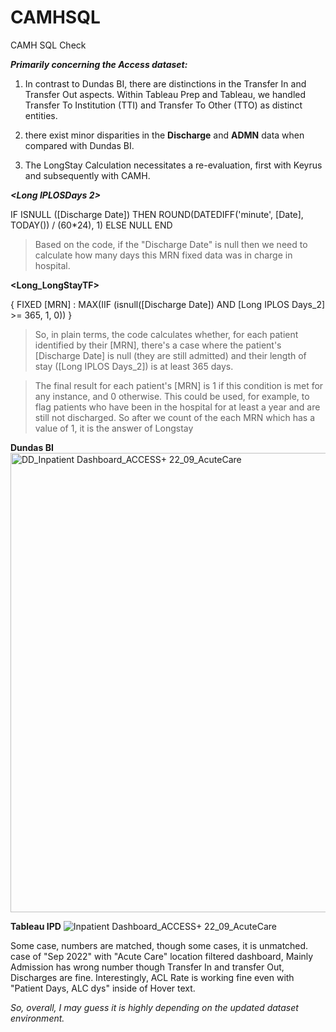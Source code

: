 # CAMHSQL
CAMH SQL Check

_**Primarily concerning the Access dataset:**_

1. In contrast to Dundas BI, there are distinctions in the Transfer In and Transfer Out aspects.
Within Tableau Prep and Tableau, we handled Transfer To Institution (TTI) and Transfer To Other (TTO) as distinct entities.

2. there exist minor disparities in the **Discharge** and **ADMN** data when compared with Dundas BI.

3. The LongStay Calculation necessitates a re-evaluation, first with Keyrus and subsequently with CAMH.



_**<Long IPLOSDays 2>**_

IF ISNULL ([Discharge Date])  THEN
    ROUND(DATEDIFF('minute', [Date], TODAY()) / (60*24), 1)
ELSE
    NULL
END
> Based on the code, if the "Discharge Date" is null then we need to calculate how many days this MRN fixed data was in charge in hospital.

**<Long_LongStayTF>**

{ FIXED [MRN] : MAX(IIF (isnull([Discharge Date])  AND [Long IPLOS Days_2] >= 365, 1, 0)) }

>So, in plain terms, the code calculates whether, for each patient identified by their [MRN], 
there's a case where the patient's [Discharge Date] is null (they are still admitted) and their length of stay ([Long IPLOS Days_2]) is at least 365 days. 

>The final result for each patient's [MRN] is 1 if this condition is met for any instance, and 0 otherwise. This could be used, for example, to flag patients who have been in the hospital for at least a year and are still not discharged. So after we count of the each MRN which has a value of 1, it is the answer of Longstay


        
**Dundas BI**
<img width="735" alt="DD_Inpatient Dashboard_ACCESS+ 22_09_AcuteCare" src="https://github.com/HarimJung/CAMHSQL/assets/48680125/ca850970-f322-44df-b6d6-c08faef73180">

**Tableau IPD**
![Inpatient Dashboard_ACCESS+ 22_09_AcuteCare](https://github.com/HarimJung/CAMHSQL/assets/48680125/a75d683e-4cc4-42b1-87c0-8804038507c4)

Some case, numbers are matched, though some cases, it is unmatched. case of "Sep 2022" with "Acute Care" location filtered dashboard,
Mainly Admission has wrong number though Transfer In and transfer Out, Discharges are fine.
Interestingly, ACL Rate is working fine even with "Patient Days, ALC dys" inside of Hover text.

_So, overall, I may guess it is highly depending on the updated dataset environment._
